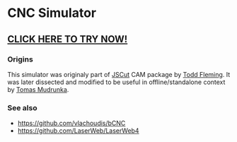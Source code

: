 # CNC Simulator

## [CLICK HERE TO TRY NOW!](https://raw.githack.com/Harvie/cnc-simulator/master/index.html)

### Origins
This simulator was originaly part of [JSCut](https://jscut.org/) CAM package by [Todd Fleming](https://github.com/tbfleming/jscut).
It was later dissected and modified to be useful in offline/standalone context by [Tomas Mudrunka](https://github.com/harvie).
 

### See also
 * https://github.com/vlachoudis/bCNC
 * https://github.com/LaserWeb/LaserWeb4
